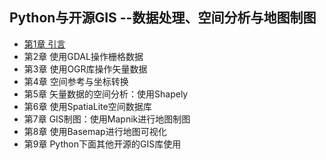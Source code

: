 ## Python与开源GIS --数据处理、空间分析与地图制图
- [第1章 引言](chapter1.md)
- 第2章 使用GDAL操作栅格数据
- 第3章 使用OGR库操作矢量数据
- 第4章 空间参考与坐标转换
- 第5章 矢量数据的空间分析：使用Shapely
- 第6章 使用SpatiaLite空间数据库
- 第7章 GIS制图：使用Mapnik进行地图制图
- 第8章 使用Basemap进行地图可视化
- 第9章 Python下面其他开源的GIS库使用